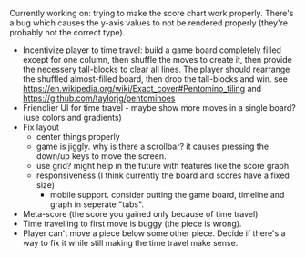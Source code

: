 Currently working on: trying to make the score chart work properly. There's a bug which causes the y-axis values to not be rendered properly (they're probably not the correct type).


* Incentivize player to time travel: build a game board completely filled except for one column, then shuffle the moves to create it, then provide the necessery tall-blocks to clear all lines. The player should rearrange the shuffled almost-filled board, then drop the tall-blocks and win. see https://en.wikipedia.org/wiki/Exact_cover#Pentomino_tiling and https://github.com/taylorjg/pentominoes
* Friendlier UI for time travel - maybe show more moves in a single board? (use colors and gradients)
* Fix layout
  * center things properly
  * game is jiggly. why is there a scrollbar? it causes pressing the down/up keys to move the screen.
  * use grid? might help in the future with features like the score graph
  * responsiveness (I think currently the board and scores have a fixed size)
    * mobile support. consider putting the game board, timeline and graph in seperate "tabs".
* Meta-score (the score you gained only because of time travel)
* Time travelling to first move is buggy (the piece is wrong).
* Player can't move a piece below some other piece. Decide if there's a way to fix it while still making the time travel make sense.